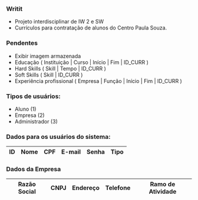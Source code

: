 ### Writit

- Projeto interdisciplinar de IW 2 e SW
- Currículos para contratação de alunos do Centro Paula Souza.

### Pendentes

- Exibir imagem armazenada
- Educação ( Instituição | Curso | Início | Fim | ID_CURR )
- Hard Skills ( Skill | Tempo | ID_CURR )
- Soft Skills ( Skill | ID_CURR )
- Experiência profissional ( Empresa | Função | Início | Fim | ID_CURR )

### Tipos de usuários:

- Aluno (1)
- Empresa (2)
- Administrador (3)

### Dados para os usuários do sistema: 

ID | Nome | CPF | E-mail | Senha | Tipo
---|------|-----|--------|-------|-----

### Dados da Empresa

Razão Social | CNPJ | Endereço | Telefone | Ramo de Atividade
-------------|------|----------|----------|------------------
